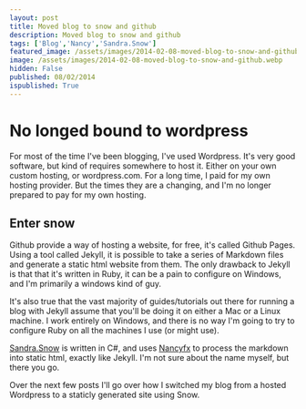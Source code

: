 ```yaml
---
layout: post
title: Moved blog to snow and github
description: Moved blog to snow and github
tags: ['Blog','Nancy','Sandra.Snow']
featured_image: /assets/images/2014-02-08-moved-blog-to-snow-and-github.webp
image: /assets/images/2014-02-08-moved-blog-to-snow-and-github.webp
hidden: False
published: 08/02/2014
ispublished: True
---
```

# No longed bound to wordpress
For most of the time I've been blogging, I've used Wordpress. It's very good software, but kind of requires
somewhere to host it. Either on your own custom hosting, or wordpress.com. For a long time, I paid for my own
hosting provider. But the times they are a changing, and I'm no longer prepared to pay for my own hosting.

## Enter snow
Github provide a way of hosting a website, for free, it's called Github Pages. Using a tool called Jekyll, it is
possible to take a series of Markdown files and generate a static html website from them. The only drawback to Jekyll
is that that it's written in Ruby, it can be a pain to configure on Windows, and I'm primarily a windows kind of guy. 

It's also true that the vast majority of guides/tutorials out there for running a blog with Jekyll assume that you'll
be doing it on either a Mac or a Linux machine. I work entirely on Windows, and there is no way I'm going to try to
configure Ruby on all the machines I use (or might use).

[Sandra.Snow](https://github.com/Sandra/Sandra.Snow) is written in C#, and uses [Nancyfx](https://github.com/nancyFx/Nancy) to process the markdown into static html, exactly like Jekyll. I'm
not sure about the name myself, but there you go.

Over the next few posts I'll go over how I switched my blog from a hosted Wordpress to a staticly generated site using Snow.
